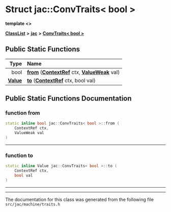 

# Struct jac::ConvTraits&lt; bool &gt;

**template &lt;&gt;**



[**ClassList**](annotated.md) **>** [**jac**](namespacejac.md) **>** [**ConvTraits&lt; bool &gt;**](structjac_1_1ConvTraits_3_01bool_01_4.md)












































## Public Static Functions

| Type | Name |
| ---: | :--- |
|  bool | [**from**](#function-from) ([**ContextRef**](classjac_1_1ContextRef.md) ctx, [**ValueWeak**](classjac_1_1ValueWrapper.md) val) <br> |
|  [**Value**](classjac_1_1ValueWrapper.md) | [**to**](#function-to) ([**ContextRef**](classjac_1_1ContextRef.md) ctx, bool val) <br> |


























## Public Static Functions Documentation




### function from 

```C++
static inline bool jac::ConvTraits< bool >::from (
    ContextRef ctx,
    ValueWeak val
) 
```




<hr>



### function to 

```C++
static inline Value jac::ConvTraits< bool >::to (
    ContextRef ctx,
    bool val
) 
```




<hr>

------------------------------
The documentation for this class was generated from the following file `src/jac/machine/traits.h`

